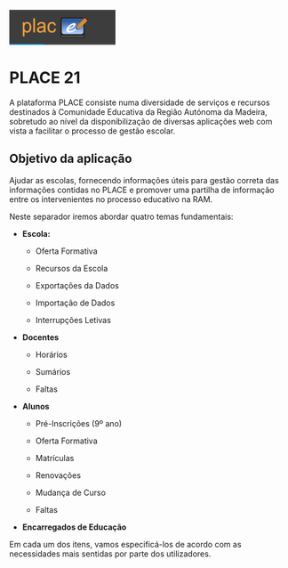 ﻿
![Place21](../images/Place21/Alunos/place21.PNG)

# **PLACE 21**

A plataforma PLACE consiste numa diversidade de serviços e recursos destinados à Comunidade Educativa da Região Autónoma da Madeira, sobretudo ao nível da disponibilização de diversas aplicações web com vista a facilitar o processo de gestão escolar. 


## Objetivo da aplicação


Ajudar as escolas, fornecendo informações úteis para gestão correta das informações contidas no PLACE e promover uma partilha de informação entre os intervenientes no processo educativo na RAM. 

Neste separador iremos abordar quatro temas fundamentais:

- **Escola:**

  - Oferta Formativa
  
  - Recursos da Escola

  - Exportações da Dados

  - Importação de Dados

  - Interrupções Letivas

- **Docentes**

  - Horários

  - Sumários 

  - Faltas

- **Alunos**

  - Pré-Inscrições (9º ano)

  - Oferta Formativa
  
  - Matrículas
  
  - Renovações

  - Mudança de Curso

  - Faltas

- **Encarregados de Educação**



Em cada um dos itens, vamos especificá-los de acordo com as necessidades mais sentidas por parte dos utilizadores. 